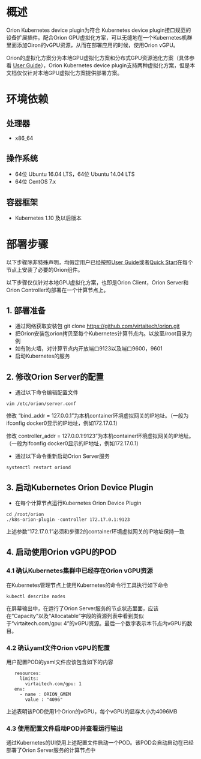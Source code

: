 # 概述
Orion Kubernetes device plugin为符合 Kubernetes device plugin接口规范的设备扩展插件。配合Orion GPU虚拟化方案，可以无缝地在一个Kubernetes机群里面添加Oiron的vGPU资源，从而在部署应用的时候，使用Orion vGPU。

Orion的虚拟化方案分为本地GPU虚拟化方案和分布式GPU资源池化方案（具体参看 [User Guide](Orion-User-Guide.md)），Orion Kubernetes device plugin支持两种虚拟化方案，但是本文档仅仅针对本地GPU虚拟化方案提供部署方案。


# 环境依赖

## 处理器
* x86_64

## 操作系统
* 64位 Ubuntu 16.04 LTS，64位 Ubuntu 14.04 LTS
* 64位 CentOS 7.x

## 容器框架
* Kubernetes 1.10 及以后版本

# 部署步骤
以下步骤除非特殊声明，均假定用户已经按照[User Guide](Orion-User-Guide.md)或者[Quick Start](doc/quick-start)在每个节点上安装了必要的Orion组件。

以下步骤仅仅针对本地GPU虚拟化方案，也即是Orion Client，Orion Server和Orion Controller均部署在一个计算节点上。

## 1. 部署准备
* 通过网络获取安装包 git clone https://github.com/virtaitech/orion.git
* 把Orion安装包orion拷贝至每个Kubernetes计算节点内。以放至/root目录为例
* 如有防火墙，对计算节点内开放端口9123以及端口9600，9601
* 启动Kubernetes的服务


## 2. 修改Orion Server的配置
* 通过以下命令编辑配置文件
```
vim /etc/orion/server.conf
```
修改 “bind_addr = 127.0.0.1”为本机container环境虚拟网关的IP地址。（一般为ifconfig docker0显示的IP地址，例如172.17.0.1）

修改 controller_addr = 127.0.0.1:9123”为本机container环境虚拟网关的IP地址。（一般为ifconfig docker0显示的IP地址，例如172.17.0.1）
* 通过以下命令重新启动Orion Server服务
```
systemctl restart oriond
```

## 3. 启动Kubernetes Orion Device Plugin
* 在每个计算节点运行Kubernetes Orion Device Plugin
```
cd /root/orion
./k8s-orion-plugin -controller 172.17.0.1:9123
```
上述参数“172.17.0.1”必须和步骤2的container环境虚拟网关的IP地址保持一致


## 4. 启动使用Orion vGPU的POD

### 4.1 确认Kubernetes集群中已经存在Orion vGPU资源
在Kubernetes管理节点上使用Kubernetes的命令行工具执行如下命令
```
kubectl describe nodes
```
在屏幕输出中，在运行了Orion Server服务的节点状态里面，应该在“Capacity”以及“Allocatable”字段的资源列表中看到类似于“virtaitech.com/gpu:  4”的vGPU资源。最后一个数字表示本节点内vGPU的数目。

### 4.2 确认yaml文件Orion vGPU的配置
用户配置POD的yaml文件应该包含如下的内容
```
   resources:
     limits:
       virtaitech.com/gpu: 1
   env:
     - name : ORION_GMEM
       value : "4096"
```
上述表明该POD使用1个Orion的vGPU，每个vGPU的显存大小为4096MB

### 4.3 使用配置文件启动POD并查看运行输出
通过Kubernetes的UI使用上述配置文件启动一个POD。该POD会自动启动在已经部署了Orion Server服务的计算节点中
